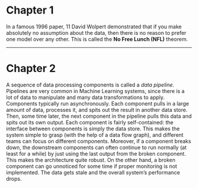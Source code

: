 # Chapter 1
In a famous 1996 paper, 11 David Wolpert demonstrated that if you
make absolutely no assumption about the data, then there is no reason
to prefer one model over any other. This is called the **No Free Lunch
(NFL)** theorem.

-----
# Chapter 2
A sequence of data processing components is called a _data pipeline_.
Pipelines are very common in Machine Learning systems, since there is a
lot of data to manipulate and many data transformations to apply.
Components typically run asynchronously. Each component pulls in a
large amount of data, processes it, and spits out the result in another data
store. Then, some time later, the next component in the pipeline pulls this
data and spits out its own output. Each component is fairly self-contained:
the interface between components is simply the data store. This makes the
system simple to grasp (with the help of a data flow graph), and different
teams can focus on different components. Moreover, if a component
breaks down, the downstream components can often continue to run
normally (at least for a while) by just using the last output from the
broken component. This makes the architecture quite robust.
On the other hand, a broken component can go unnoticed for some time if
proper monitoring is not implemented. The data gets stale and the overall
system’s performance drops.

